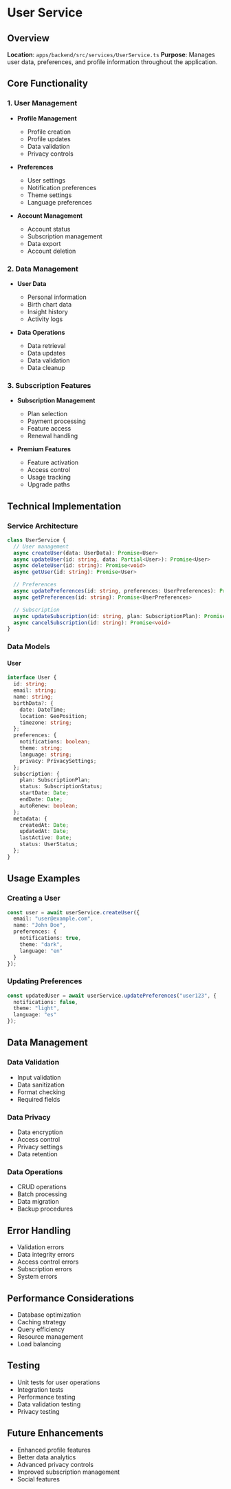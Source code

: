 # User Service

## Overview
**Location**: `apps/backend/src/services/UserService.ts`
**Purpose**: Manages user data, preferences, and profile information throughout the application.

## Core Functionality

### 1. User Management
- **Profile Management**
  - Profile creation
  - Profile updates
  - Data validation
  - Privacy controls

- **Preferences**
  - User settings
  - Notification preferences
  - Theme settings
  - Language preferences

- **Account Management**
  - Account status
  - Subscription management
  - Data export
  - Account deletion

### 2. Data Management
- **User Data**
  - Personal information
  - Birth chart data
  - Insight history
  - Activity logs

- **Data Operations**
  - Data retrieval
  - Data updates
  - Data validation
  - Data cleanup

### 3. Subscription Features
- **Subscription Management**
  - Plan selection
  - Payment processing
  - Feature access
  - Renewal handling

- **Premium Features**
  - Feature activation
  - Access control
  - Usage tracking
  - Upgrade paths

## Technical Implementation

### Service Architecture
```typescript
class UserService {
  // User management
  async createUser(data: UserData): Promise<User>
  async updateUser(id: string, data: Partial<User>): Promise<User>
  async deleteUser(id: string): Promise<void>
  async getUser(id: string): Promise<User>

  // Preferences
  async updatePreferences(id: string, preferences: UserPreferences): Promise<User>
  async getPreferences(id: string): Promise<UserPreferences>

  // Subscription
  async updateSubscription(id: string, plan: SubscriptionPlan): Promise<User>
  async cancelSubscription(id: string): Promise<void>
}
```

### Data Models

#### User
```typescript
interface User {
  id: string;
  email: string;
  name: string;
  birthData?: {
    date: DateTime;
    location: GeoPosition;
    timezone: string;
  };
  preferences: {
    notifications: boolean;
    theme: string;
    language: string;
    privacy: PrivacySettings;
  };
  subscription: {
    plan: SubscriptionPlan;
    status: SubscriptionStatus;
    startDate: Date;
    endDate: Date;
    autoRenew: boolean;
  };
  metadata: {
    createdAt: Date;
    updatedAt: Date;
    lastActive: Date;
    status: UserStatus;
  };
}
```

## Usage Examples

### Creating a User
```typescript
const user = await userService.createUser({
  email: "user@example.com",
  name: "John Doe",
  preferences: {
    notifications: true,
    theme: "dark",
    language: "en"
  }
});
```

### Updating Preferences
```typescript
const updatedUser = await userService.updatePreferences("user123", {
  notifications: false,
  theme: "light",
  language: "es"
});
```

## Data Management

### Data Validation
- Input validation
- Data sanitization
- Format checking
- Required fields

### Data Privacy
- Data encryption
- Access control
- Privacy settings
- Data retention

### Data Operations
- CRUD operations
- Batch processing
- Data migration
- Backup procedures

## Error Handling
- Validation errors
- Data integrity errors
- Access control errors
- Subscription errors
- System errors

## Performance Considerations
- Database optimization
- Caching strategy
- Query efficiency
- Resource management
- Load balancing

## Testing
- Unit tests for user operations
- Integration tests
- Performance testing
- Data validation testing
- Privacy testing

## Future Enhancements
- Enhanced profile features
- Better data analytics
- Advanced privacy controls
- Improved subscription management
- Social features 